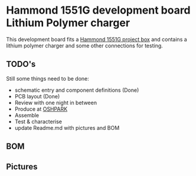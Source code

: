 # Hammond 1551G development board Lithium Polymer charger
This development board fits a [Hammond 1551G project box](http://www.hammondmfg.com/pdf/1551G.pdf) and contains a lithium polymer charger and some other connections for testing.
## TODO's
Still some things need to be done:
* schematic entry and component definitions (Done)
* PCB layout (Done)
* Review with one night in between
* Produce at [OSHPARK](https://oshpark.com/)
* Assemble
* Test & characterise
* update Readme.md with pictures and BOM
## BOM
## Pictures



